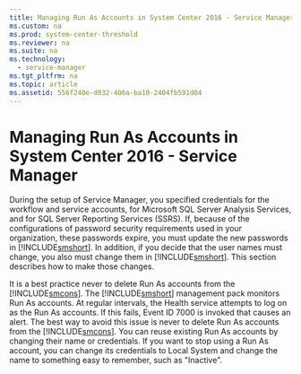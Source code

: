 ```yaml
---
title: Managing Run As Accounts in System Center 2016 - Service Manager
ms.custom: na
ms.prod: system-center-threshold
ms.reviewer: na
ms.suite: na
ms.technology: 
  - service-manager
ms.tgt_pltfrm: na
ms.topic: article
ms.assetid: 556f240e-d032-406a-ba10-2404fb591d04
---
```

# Managing Run As Accounts in System Center 2016 - Service Manager
During the setup of Service Manager, you specified credentials for the workflow and service accounts, for Microsoft SQL Server Analysis Services, and for SQL Server Reporting Services \(SSRS\). If, because of the configurations of password security requirements used in your organization, these passwords expire, you must update the new passwords in [!INCLUDE[smshort](../../Token/smshort_md.md)]. In addition, if you decide that the user names must change, you also must change them in [!INCLUDE[smshort](../../Token/smshort_md.md)]. This section describes how to make those changes.

It is a best practice never to delete Run As accounts from the [!INCLUDE[smcons](../../Token/smcons_md.md)]. The [!INCLUDE[smshort](../../Token/smshort_md.md)] management pack monitors Run As accounts. At regular intervals, the Health service attempts to log on as the Run As accounts. If this fails, Event ID 7000 is invoked that causes an alert. The best way to avoid this issue is never to delete Run As accounts from the [!INCLUDE[smcons](../../Token/smcons_md.md)]. You can reuse existing Run As accounts by changing their name or credentials. If you want to stop using a Run As account, you can change its credentials to Local System and change the name to something easy to remember, such as "Inactive".


